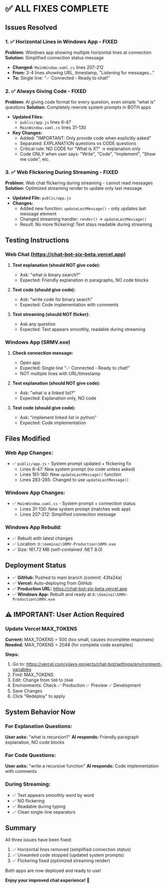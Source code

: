 # ✅ ALL FIXES COMPLETE

## Issues Resolved

### 1. ✅ Horizontal Lines in Windows App - FIXED
**Problem:** Windows app showing multiple horizontal lines at connection
**Solution:** Simplified connection status message
- **Changed:** `MainWindow.xaml.cs` lines 207-212
- **From:** 3-4 lines showing URL, timestamp, "Listening for messages..."
- **To:** Single line: "✅ Connected - Ready to chat!"

### 2. ✅ Always Giving Code - FIXED
**Problem:** AI giving code format for every question, even simple "what is" questions
**Solution:** Completely rewrote system prompts in BOTH apps
- **Updated Files:**
  - `public/app.js` lines 6-47
  - `MainWindow.xaml.cs` lines 31-130
- **Key Changes:**
  - Added: "IMPORTANT: Only provide code when explicitly asked"
  - Separated: EXPLANATION questions vs CODE questions
  - Critical rule: NO CODE for "What is X?" → explanation only
  - Code ONLY when user says: "Write", "Code", "Implement", "Show me code", etc.

### 3. ✅ Web Flickering During Streaming - FIXED
**Problem:** Web chat flickering during streaming - cannot read messages
**Solution:** Optimized streaming render to update only last message
- **Updated File:** `public/app.js`
- **Changes:**
  - Added new function: `updateLastMessage()` - only updates last message element
  - Changed streaming handler: `render()` → `updateLastMessage()`
  - Result: No more flickering! Text stays readable during streaming

## Testing Instructions

### Web Chat (https://chat-bot-six-beta.vercel.app)
1. **Test explanation (should NOT give code):**
   - Ask: "what is binary search?"
   - Expected: Friendly explanation in paragraphs, NO code blocks

2. **Test code (should give code):**
   - Ask: "write code for binary search"
   - Expected: Code implementation with comments

3. **Test streaming (should NOT flicker):**
   - Ask any question
   - Expected: Text appears smoothly, readable during streaming

### Windows App (SRMV.exe)
1. **Check connection message:**
   - Open app
   - Expected: Single line "✅ Connected - Ready to chat!"
   - NOT multiple lines with URL/timestamp

2. **Test explanation (should NOT give code):**
   - Ask: "what is a linked list?"
   - Expected: Explanation only, NO code

3. **Test code (should give code):**
   - Ask: "implement linked list in python"
   - Expected: Code implementation

## Files Modified

### Web App Changes:
- ✅ `public/app.js` - System prompt updated + flickering fix
  - Lines 6-47: New system prompt (no code unless asked)
  - Lines 161-180: New `updateLastMessage()` function
  - Lines 283-285: Changed to use `updateLastMessage()`

### Windows App Changes:
- ✅ `MainWindow.xaml.cs` - System prompt + connection status
  - Lines 31-130: New system prompt (matches web app)
  - Lines 207-212: Simplified connection message

### Windows App Rebuild:
- ✅ Rebuilt with latest changes
- ✅ Location: `D:\Geminai\SRMV-Production\SRMV.exe`
- ✅ Size: 161.72 MB (self-contained .NET 8.0)

## Deployment Status

- ✅ **GitHub:** Pushed to main branch (commit: 43fa24a)
- ✅ **Vercel:** Auto-deploying from GitHub
- ✅ **Production URL:** https://chat-bot-six-beta.vercel.app
- ✅ **Windows App:** Rebuilt and ready at `D:\Geminai\SRMV-Production\SRMV.exe`

## ⚠️ IMPORTANT: User Action Required

### Update Vercel MAX_TOKENS
**Current:** MAX_TOKENS = 500 (too small, causes incomplete responses)
**Needed:** MAX_TOKENS = 2048 (for complete code examples)

**Steps:**
1. Go to: https://vercel.com/vijays-projects/chat-bot/settings/environment-variables
2. Find: MAX_TOKENS
3. Edit: Change from `500` to `2048`
4. Environments: Check ✅ Production ✅ Preview ✅ Development
5. Save Changes
6. Click "Redeploy" to apply

## System Behavior Now

### For Explanation Questions:
**User asks:** "what is recursion?"
**AI responds:** Friendly paragraph explanation, NO code blocks

### For Code Questions:
**User asks:** "write a recursive function"
**AI responds:** Code implementation with comments

### During Streaming:
- ✅ Text appears smoothly word by word
- ✅ NO flickering
- ✅ Readable during typing
- ✅ Clean single-line separators

## Summary
All three issues have been fixed:
1. ✅ Horizontal lines removed (simplified connection status)
2. ✅ Unwanted code stopped (updated system prompts)
3. ✅ Flickering fixed (optimized streaming render)

Both apps are now deployed and ready to use!

**Enjoy your improved chat experience! 🎉**
